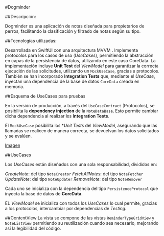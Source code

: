 #Dogminder

##Descripción:

Dogminder es una aplicación de notas diseñada para propietarios de perros, facilitando la clasificación y filtrado de notas según su tipo.

##Tecnologías utilizadas:

Desarrollada en SwiftUI con una arquitectura MVVM . Implementa protocolos para los casos de uso (*UseCases*), permitiendo la abstracción en capas de la persistencia de datos, utilizando en este caso CoreData. La implementación incluye **Unit Test** del *ViewModel* para garantizar la correcta ejecución de las solicitudes, utilizando un `MockUseCase`, gracias a protocolos. También se han incorporado **Integration Tests** que, mediante el *UseCase*, inyectan una dependencia de la base de datos `CoreData` creada en memoria.

##Esquema de UseCases para pruebas

En la versión de producción, a través del `UseCaseContract` (Protocolos), se posibilita la **dependency injection** de la `NoteDataBase`. Esto permite cambiar dicha dependencia al realizar los **Integration Tests**.

El `MockUseCase` posibilita los **Unit Tests* del *ViewModel*, asegurando que las llamadas se realicen de manera correcta, se devuelvan los datos solicitados y se evalúen.

[Imagen]()

##UseCases

Los *UseCases* están diseñados con una sola responsabilidad, divididos en:

*CreateNote*: del tipo `NoteCreator`
*FetchAllNotes*: del tipo `NoteFetcher`
*UpdateNote*: del tipo `NoteUpdater`
*RemoveNote*: del tipo `NoteRemover`

Cada uno se inicializa con la dependencia del tipo `PersistenceProtocol` que inyecta la base de datos de **CoreData**.

EL *ViewModel* se inicializa con todos los *UseCases* lo cual permite, gracias a los protocolos, intercambiar por dependencias de *Testing*.

##ContentView
La vista se compone de las vistas `ReminderTypeGridView` y `NoteListView` permitiendo su reutilización cuando sea necesario, mejorando así la legibilidad del código.
